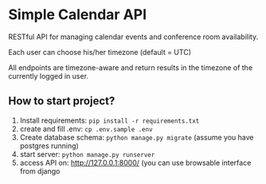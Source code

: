 # Simple Calendar API

RESTful API for managing calendar events and conference room availability.


Each user can choose his/her timezone (default = UTC) 

All endpoints are timezone-aware and return results in the timezone of the currently logged in user.

## How to start project?

1) Install requirements: ``pip install -r requirements.txt``
2) create and fill .env: ``cp .env.sample .env``
3) Create database schema: ``python manage.py migrate`` (assume you have postgres running)
4) start server: ``python manage.py runserver``
5) access API on: http://127.0.0.1:8000/ (you can use browsable interface from django 
